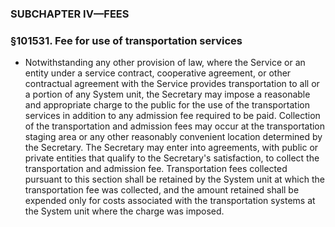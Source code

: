 ### SUBCHAPTER IV—FEES

### §101531. Fee for use of transportation services
* Notwithstanding any other provision of law, where the Service or an entity under a service contract, cooperative agreement, or other contractual agreement with the Service provides transportation to all or a portion of any System unit, the Secretary may impose a reasonable and appropriate charge to the public for the use of the transportation services in addition to any admission fee required to be paid. Collection of the transportation and admission fees may occur at the transportation staging area or any other reasonably convenient location determined by the Secretary. The Secretary may enter into agreements, with public or private entities that qualify to the Secretary's satisfaction, to collect the transportation and admission fee. Transportation fees collected pursuant to this section shall be retained by the System unit at which the transportation fee was collected, and the amount retained shall be expended only for costs associated with the transportation systems at the System unit where the charge was imposed.